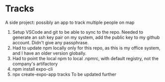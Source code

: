 # Tracks
A side project: possibly an app to track multiple people on map

1. Setup VSCode and git to be able to sync to the repo. Needed to generate an ssh key pair on my system, add the public key to my github account. Didn't give any passphrase.
2. Had to update npm locally only for this repo, as this is my office system, and I have an older version globally.
3. Had to point the local npm to local .npmrc, with default registry, not the company's artifactory
4. npm install expo-cli
5. npx create-expo-app tracks
To be updated further

